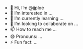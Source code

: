 - 👋 Hi, I’m @jjploe
- 👀 I’m interested in ...
- 🌱 I’m currently learning ...
- 💞️ I’m looking to collaborate on ...
- 📫 How to reach me ...
- 😄 Pronouns: ...
- ⚡ Fun fact: ...

<!---
jjploe/jjploe is a ✨ special ✨ repository because its `README.md` (this file) appears on your GitHub profile.
You can click the Preview link to take a look at your changes.
--->
